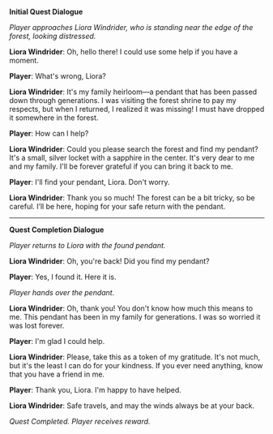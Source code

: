 **Initial Quest Dialogue**

_Player approaches Liora Windrider, who is standing near the edge of the forest, looking distressed._

**Liora Windrider**: Oh, hello there! I could use some help if you have a moment.

**Player**: What's wrong, Liora?

**Liora Windrider**: It's my family heirloom—a pendant that has been passed down through generations. I was visiting the forest shrine to pay my respects, but when I returned, I realized it was missing! I must have dropped it somewhere in the forest.

**Player**: How can I help?

**Liora Windrider**: Could you please search the forest and find my pendant? It's a small, silver locket with a sapphire in the center. It's very dear to me and my family. I'll be forever grateful if you can bring it back to me.

**Player**: I'll find your pendant, Liora. Don't worry.

**Liora Windrider**: Thank you so much! The forest can be a bit tricky, so be careful. I’ll be here, hoping for your safe return with the pendant.

---

**Quest Completion Dialogue**

_Player returns to Liora with the found pendant._

**Liora Windrider**: Oh, you're back! Did you find my pendant?

**Player**: Yes, I found it. Here it is.

_Player hands over the pendant._

**Liora Windrider**: Oh, thank you! You don't know how much this means to me. This pendant has been in my family for generations. I was so worried it was lost forever.

**Player**: I'm glad I could help.

**Liora Windrider**: Please, take this as a token of my gratitude. It's not much, but it's the least I can do for your kindness. If you ever need anything, know that you have a friend in me.

**Player**: Thank you, Liora. I'm happy to have helped.

**Liora Windrider**: Safe travels, and may the winds always be at your back.

_Quest Completed. Player receives reward._